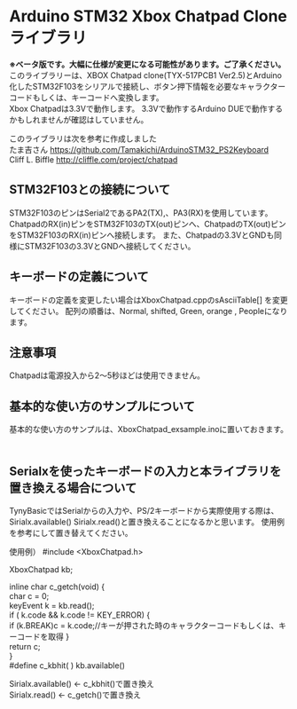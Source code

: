 # Arduino STM32 Xbox Chatpad Clone ライブラリ   
**※ベータ版です。大幅に仕様が変更になる可能性があります。ご了承ください。**  
このライブラリーは、XBOX Chatpad clone(TYX-517PCB1 Ver2.5)とArduino化したSTM32F103をシリアルで接続し、ボタン押下情報を必要なキャラクターコードもしくは、キーコードへ変換します。  
Xbox Chatpadは3.3Vで動作します。
3.3Vで動作するArduino DUEで動作するかもしれませんが確認はしていません。

このライブラリは次を参考に作成しました  
	たま吉さん      https://github.com/Tamakichi/ArduinoSTM32_PS2Keyboard  
	Cliff L. Biffle http://cliffle.com/project/chatpad  
  
## STM32F103との接続について ##
STM32F103のピンはSerial2であるPA2(TX),、PA3(RX)を使用しています。 
ChatpadのRX(in)ピンをSTM32F103のTX(out)ピンへ、ChatpadのTX(out)ピンをSTM32F103のRX(in)ピンへ接続します。 
また、Chatpadの3.3VとGNDも同様にSTM32F103の3.3VとGNDへ接続してください。 
  
## キーボードの定義について ##  
キーボードの定義を変更したい場合はXboxChatpad.cppのsAsciiTable[] を変更してください。
配列の順番は、Normal, shifted, Green, orange , Peopleになります。

## 注意事項 ##  
Chatpadは電源投入から2～5秒ほどは使用できません。
　　
## 基本的な使い方のサンプルについて ##  
基本的な使い方のサンプルは、XboxChatpad_exsample.inoに置いておきます。 
　　
## Serialxを使ったキーボードの入力と本ライブラリを置き換える場合について ##  
TynyBasicではSerialからの入力や、PS/2キーボードから実際使用する際は、Sirialx.available() Sirialx.read()と置き換えることになるかと思います。 
使用例を参考にして置き替えてください。 

使用例）
#include <XboxChatpad.h>  

XboxChatpad kb;  

inline char c_getch(void) {  
  char c = 0;  
  keyEvent k = kb.read();  
  if ( k.code && k.code != KEY_ERROR) {  
     if (k.BREAK)c = k.code;//キーが押された時のキャラクターコードもしくは、キーコードを取得
  }  
  return c;  
}  
#define c_kbhit( ) kb.available()  
  
Sirialx.available() ← c_kbhit()で置き換え  
Sirialx.read()      ← c_getch()で置き換え  

